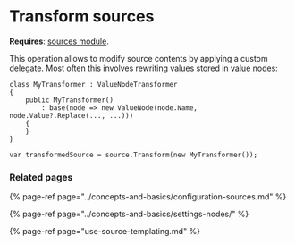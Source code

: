 # Transform sources

**Requires**: [sources module](../modules/sources.md).

This operation allows to modify source contents by applying a custom delegate. Most often this involves rewriting values stored in [value nodes](../concepts-and-basics/settings-nodes/value-nodes.md):

```text
class MyTransformer : ValueNodeTransformer
{
    public MyTransformer()
        : base(node => new ValueNode(node.Name, node.Value?.Replace(..., ...)))
    {
    }
}
```

```text
var transformedSource = source.Transform(new MyTransformer());
```

### Related pages

{% page-ref page="../concepts-and-basics/configuration-sources.md" %}

{% page-ref page="../concepts-and-basics/settings-nodes/" %}

{% page-ref page="use-source-templating.md" %}

